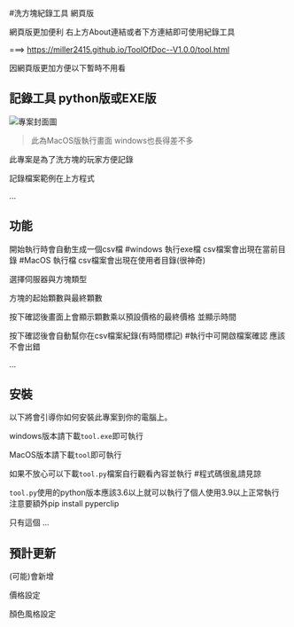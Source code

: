 #洗方塊紀錄工具 網頁版

網頁版更加便利 右上方About連結或者下方連結即可使用紀錄工具

===> https://miller2415.github.io/ToolOfDoc--V1.0.0/tool.html



因網頁版更加方便以下暫時不用看

## 記錄工具 python版或EXE版

![專案封面圖](https://github.com/miller2415/ToolOfDoc/blob/main/%E6%88%AA%E5%9C%96%202023-12-07%20%E4%B8%8B%E5%8D%884.22.50.png)

> 此為MacOS版執行畫面 windows也長得差不多

此專案是為了洗方塊的玩家方便記錄

記錄檔案範例在上方程式

...

## 功能

開始執行時會自動生成一個csv檔 
#windows 執行exe檔 csv檔案會出現在當前目錄 
#MacOS 執行檔 csv檔案會出現在使用者目錄(很神奇)

選擇伺服器與方塊類型

方塊的起始顆數與最終顆數

按下確認後畫面上會顯示顆數乘以預設價格的最終價格 並顯示時間

按下確認後會自動幫你在csv檔案紀錄(有時間標記) #執行中可開啟檔案確認 應該不會出錯

...


## 安裝



以下將會引導你如何安裝此專案到你的電腦上。

windows版本請下載`tool.exe`即可執行

MacOS版本請下載`tool`即可執行

如果不放心可以下載`tool.py`檔案自行觀看內容並執行 #程式碼很亂請見諒


`tool.py`使用的python版本應該3.6以上就可以執行了個人使用3.9以上正常執行
注意要額外pip install pyperclip


只有這個
...

## 預計更新

(可能)會新增

價格設定

顏色風格設定

